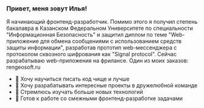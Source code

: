 ### Привет, меня зовут Илья!

Я начинающий фронтенд-разработчик. Помимо этого я получил степень бакалавра в Казанском Федеральном Университете по специальности "Информационная Безопасность" и защитил диплом по теме "Web-приложение для обмена сообщениями с использованием средств защиты информации", разработав прототип web-мессенджера с протоколом сквозного шифрования как "Signal protocol".
Сейчас разрабатываю web-приложения на фрилансе. Один из моих заказов: rengeosoft.ru
* 🤔 Хочу научиться писать код чище и лучше
* 👯 Хочу разрабатывать интересные проекты в дружелюбной команде
* 🔭 Стремлюсь изучать больше новых технологий
* 💬 Готов к работе со смежными фронтенд-разработке задачами
